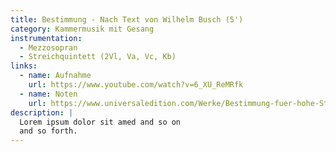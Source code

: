 ```yaml
---
title: Bestimmung - Nach Text von Wilhelm Busch (5')
category: Kammermusik mit Gesang
instrumentation:
  - Mezzosopran
  - Streichquintett (2Vl, Va, Vc, Kb)
links:
  - name: Aufnahme
    url: https://www.youtube.com/watch?v=6_XU_ReMRfk
  - name: Noten
    url: https://www.universaledition.com/Werke/Bestimmung-fuer-hohe-Stimme-und-Streichquintett/P0301905
description: |
  Lorem ipsum dolor sit amed and so on
  and so forth.
---
```

